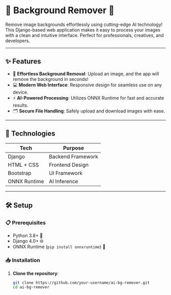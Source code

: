 # 🌟 Background Remover 🎨  

Remove image backgrounds effortlessly using cutting-edge AI technology! This Django-based web application makes it easy to process your images with a clean and intuitive interface. Perfect for professionals, creatives, and developers.  

---

## ✨ Features  

- 🌈 **Effortless Background Removal**: Upload an image, and the app will remove the background in seconds!  
- 💻 **Modern Web Interface**: Responsive design for seamless use on any device.  
- ⚡ **AI-Powered Processing**: Utilizes ONNX Runtime for fast and accurate results.  
- 🗂️ **Secure File Handling**: Safely upload and download images with ease.  

---

## 🚀 Technologies  

| **Tech**        | **Purpose**                 |  
|------------------|-----------------------------|  
| Django           | Backend Framework          |  
| HTML + CSS       | Frontend Design            |  
| Bootstrap        | UI Framework               |  
| ONNX Runtime     | AI Inference               |  

---

## 🛠️ Setup  

### 📋 Prerequisites  

- Python 3.8+ 🐍  
- Django 4.0+ 🌐  
- ONNX Runtime (`pip install onnxruntime`) 🤖  

### 📥 Installation  

1. **Clone the repository**:  
   ```bash  
   git clone https://github.com/your-username/ai-bg-remover.git  
   cd ai-bg-remover  
